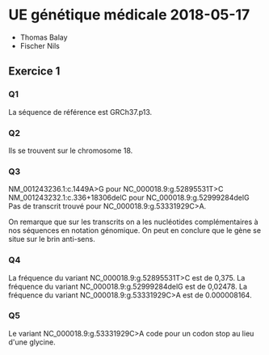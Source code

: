 # UE génétique médicale 2018-05-17
* Thomas Balay
* Fischer Nils
## Exercice 1
### Q1
La séquence de référence est GRCh37.p13.
### Q2
Ils se trouvent sur le chromosome 18.
### Q3
NM_001243236.1:c.1449A>G pour NC_000018.9:g.52895531T>C
NM_001243232.1:c.336+18306delC pour NC_000018.9:g.52999284delG
Pas de transcrit trouvé pour NC_000018.9:g.53331929C>A.

On remarque que sur les transcrits on a les nucléotides complémentaires à nos séquences en notation génomique. On peut en conclure que le gène se situe sur le brin anti-sens.

### Q4
La fréquence du variant NC_000018.9:g.52895531T>C est de 0,375.
La fréquence du variant NC_000018.9:g.52999284delG est de 0,02478.
La fréquence du variant NC_000018.9:g.53331929C>A est de 0.000008164.

### Q5

Le variant NC_000018.9:g.53331929C>A code pour un codon stop au lieu d'une glycine.
